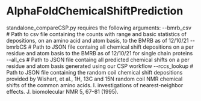 # AlphaFoldChemicalShiftPrediction

standalone_compareCSP.py requires the following arguments:
--bmrb_csv # Path to csv file containing the counts with range and basic statistics of depositions, on an amino acid and atom basis, to the BMRB as of 12/10/21
--bmrbCS   # Path to JSON file containg all chemical shift depositions on a per residue and atom basis to the BMRB as of 12/10/21 for single chain      proteins
--all_cs   # Path to JSON file containg all predicted chemical shifts on a per residue and atom basis generated using our CSP workflow
--rccs_lookup # Path to JSON file containing the random coil chemical shift depositions provided by Wishart, et al., 1H, 13C and 15N random coil NMR chemical shifts of the common amino acids. I. investigations of nearest-neighbor effects. J. biomolecular NMR 5, 67–81 (1995).
